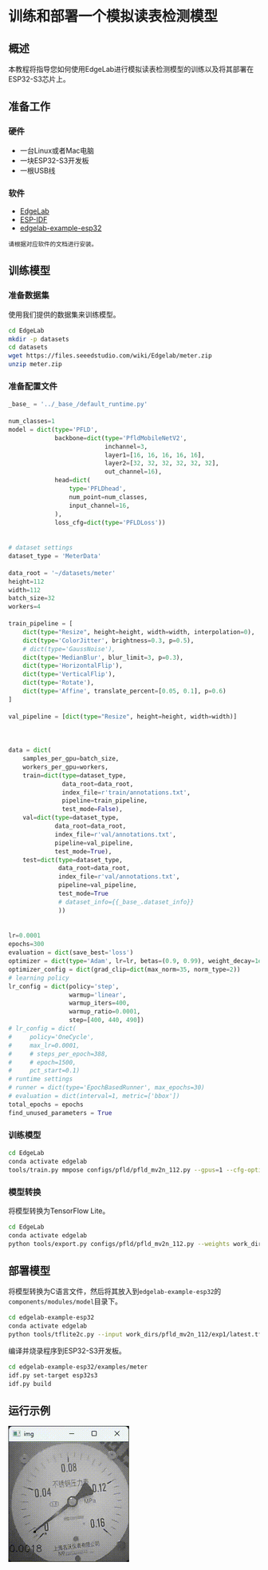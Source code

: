 # 训练和部署一个模拟读表检测模型

## 概述

本教程将指导您如何使用EdgeLab进行模拟读表检测模型的训练以及将其部署在ESP32-S3芯片上。

## 准备工作

### 硬件
- 一台Linux或者Mac电脑
- 一块ESP32-S3开发板
- 一根USB线



### 软件
- [EdgeLab](https://edgelab.readthedocs.io/zh_CN/latest/)
- [ESP-IDF](./get_start.md#环境安装)
- [edgelab-example-esp32](https://github.com/Seeed-Studio/edgelab-example-esp32)

```{note}
请根据对应软件的文档进行安装。
```

## 训练模型
### 准备数据集
使用我们提供的数据集来训练模型。

```bash
cd EdgeLab
mkdir -p datasets
cd datasets
wget https://files.seeedstudio.com/wiki/Edgelab/meter.zip
unzip meter.zip
```

### 准备配置文件
```python
_base_ = '../_base_/default_runtime.py'

num_classes=1
model = dict(type='PFLD',
             backbone=dict(type='PfldMobileNetV2',
                           inchannel=3,
                           layer1=[16, 16, 16, 16, 16],
                           layer2=[32, 32, 32, 32, 32, 32],
                           out_channel=16),
             head=dict(
                 type='PFLDhead',
                 num_point=num_classes,
                 input_channel=16,
             ),
             loss_cfg=dict(type='PFLDLoss'))


# dataset settings
dataset_type = 'MeterData'

data_root = '~/datasets/meter'
height=112
width=112
batch_size=32
workers=4

train_pipeline = [
    dict(type="Resize", height=height, width=width, interpolation=0),
    dict(type='ColorJitter', brightness=0.3, p=0.5),
    # dict(type='GaussNoise'),
    dict(type='MedianBlur', blur_limit=3, p=0.3),
    dict(type='HorizontalFlip'),
    dict(type='VerticalFlip'),
    dict(type='Rotate'),
    dict(type='Affine', translate_percent=[0.05, 0.1], p=0.6)
]

val_pipeline = [dict(type="Resize", height=height, width=width)]



data = dict(
    samples_per_gpu=batch_size,
    workers_per_gpu=workers,
    train=dict(type=dataset_type,
               data_root=data_root,
               index_file=r'train/annotations.txt',
               pipeline=train_pipeline,
               test_mode=False),
    val=dict(type=dataset_type,
             data_root=data_root,
             index_file=r'val/annotations.txt',
             pipeline=val_pipeline,
             test_mode=True),
    test=dict(type=dataset_type,
              data_root=data_root,
              index_file=r'val/annotations.txt',
              pipeline=val_pipeline,
              test_mode=True
              # dataset_info={{_base_.dataset_info}}
              ))


lr=0.0001
epochs=300
evaluation = dict(save_best='loss')
optimizer = dict(type='Adam', lr=lr, betas=(0.9, 0.99), weight_decay=1e-6)
optimizer_config = dict(grad_clip=dict(max_norm=35, norm_type=2))
# learning policy
lr_config = dict(policy='step',
                 warmup='linear',
                 warmup_iters=400,
                 warmup_ratio=0.0001,
                 step=[400, 440, 490])
# lr_config = dict(
#     policy='OneCycle',
#     max_lr=0.0001,
#     # steps_per_epoch=388,
#     # epoch=1500,
#     pct_start=0.1)
# runtime settings
# runner = dict(type='EpochBasedRunner', max_epochs=30)
# evaluation = dict(interval=1, metric=['bbox'])
total_epochs = epochs
find_unused_parameters = True
```

### 训练模型

```bash
cd EdgeLab
conda activate edgelab
tools/train.py mmpose configs/pfld/pfld_mv2n_112.py --gpus=1 --cfg-options total_epochs=50
```

### 模型转换
将模型转换为TensorFlow Lite。
```bash
cd EdgeLab
conda activate edgelab
python tools/export.py configs/pfld/pfld_mv2n_112.py --weights work_dirs/pfld_mv2n_112/exp1/latest.pth --data ~/datasets/meter/train/images
```

## 部署模型

将模型转换为C语言文件，然后将其放入到`edgelab-example-esp32`的`components/modules/model`目录下。
```bash
cd edgelab-example-esp32
conda activate edgelab
python tools/tflite2c.py --input work_dirs/pfld_mv2n_112/exp1/latest.tflite --model_name pfld_meter --output_dir ./components/modules/model
```

编译并烧录程序到ESP32-S3开发板。

```bash
cd edgelab-example-esp32/examples/meter
idf.py set-target esp32s3
idf.py build
```

## 运行示例

![meter](../_static/images/meter_reading.gif)

